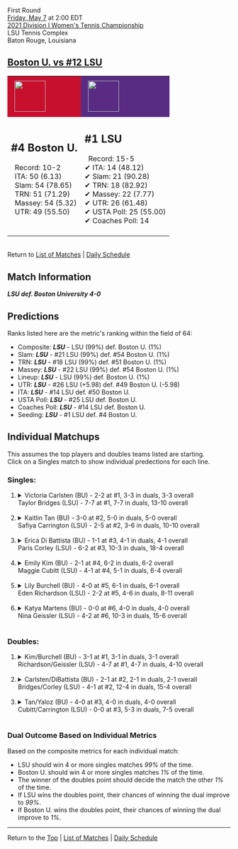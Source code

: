 First Round[](#top)<a name="top"></a>  
[Friday, May 7](../../schedule.md#05-07) at 2:00 EDT  
[2021 Division I Women's Tennis Championship](../index.md)  
LSU Tennis Complex  
Baton Rouge, Louisiana  
## [Boston U. vs #12 LSU](https://www.ncaa.com/game/5833658)  

<table><tr style="background-color: #d9d9d9 !important"><td style="background-color: #C8102E !important"><img src="https://www.ncaa.com/sites/default/files/images/logos/schools/b/boston-u.70.png" width="70" height="70" style="padding: 8px;" /></td><td style="background-color: #582C83 !important"><img src="https://www.ncaa.com/sites/default/files/images/logos/schools/l/lsu.70.png" width="70" height="70" style="padding: 8px;" /></td></tr><tr>
<td>  

<h2>#4 Boston U.</h2>  
&nbsp; Record: 10-2<br>  
&nbsp; ITA: 50 (6.13)<br>  
&nbsp; Slam: 54 (78.65)<br>  
&nbsp; TRN: 51 (71.29)<br>  
&nbsp; Massey: 54 (5.32)<br>  
&nbsp; UTR: 49 (55.50)<br>  
<br>  

</td>
<td>  

<h2>#1 LSU</h2>  
&nbsp; Record: 15-5<br>  
&#10004; ITA: 14 (48.12)<br>  
&#10004; Slam: 21 (90.28)<br>  
&#10004; TRN: 18 (82.92)<br>  
&#10004; Massey: 22 (7.77)<br>  
&#10004; UTR: 26 (61.48)<br>  
&#10004; USTA Poll: 25 (55.00)<br>  
&#10004; Coaches Poll: 14<br>  
<br>  

</td>
</tr></table>  


<br>Return to [List of Matches](../index.md) &#124; [Daily Schedule](../../schedule.md#05-07)

## Match Information  
***LSU def. Boston University 4-0***  

## Predictions  

Ranks listed here are the metric's ranking within the field of 64:  
- Composite: ***LSU*** - LSU (99%) def. Boston U. (1%)  
- Slam: ***LSU*** - #21 LSU (99%) def. #54 Boston U. (1%)  
- TRN: ***LSU*** - #18 LSU (99%) def. #51 Boston U. (1%)  
- Massey: ***LSU*** - #22 LSU (99%) def. #54 Boston U. (1%)  
- Lineup: ***LSU*** - LSU (99%) def. Boston U. (1%)  
- UTR: ***LSU*** - #26 LSU (+5.98) def. #49 Boston U. (-5.98)  
- ITA: ***LSU*** - #14 LSU def. #50 Boston U.  
- USTA Poll: ***LSU*** - #25 LSU def. Boston U.  
- Coaches Poll: ***LSU*** - #14 LSU def. Boston U.  
- Seeding: ***LSU*** - #1 LSU def. #4 Boston U.  

## Individual Matchups  
This assumes the top players and doubles teams listed are starting.  
Click on a Singles match to show individual predections for each line.  

### Singles:  

<ol>
<li><details>
<summary markdown="span">Victoria Carlsten (BU) - 2-2 at #1, 3-3 in duals, 3-3 overall<br>Taylor Bridges (LSU) - 7-7 at #1, 7-7 in duals, 13-10 overall</summary>
<h4>Predictions</h4><ul>
<li>Composite: <b><i>LSU</i></b> - Bridges (91%) def. Carlsten (9%)</li>  
<li>Slam: <b><i>LSU</i></b> - Bridges (93%) def. Carlsten (7%)</li>  
<li>TRN: <b><i>LSU</i></b> - Bridges (92%) def. Carlsten (8%)</li>  
<li>Massey: <b><i>LSU</i></b> - Bridges (94%) def. Carlsten (6%)</li>  
<li>UTR: <b><i>LSU</i></b> - Bridges (86%) def. Carlsten (14%)</li>  
<li>ITA: <b><i>BU</i></b> - # Carlsten def. Bridges (11.61)</li>  
</ul>
</details>&nbsp;</li>
<li><details>
<summary markdown="span">Kaitlin Tan (BU) - 3-0 at #2, 5-0 in duals, 5-0 overall<br>Safiya Carrington (LSU) - 2-5 at #2, 3-6 in duals, 10-10 overall</summary>
<h4>Predictions</h4><ul>
<li>Composite: <b><i>LSU</i></b> - Carrington (76%) def. Tan (24%)</li>  
<li>Slam: <b><i>LSU</i></b> - Carrington (80%) def. Tan (20%)</li>  
<li>TRN: <b><i>LSU</i></b> - Carrington (76%) def. Tan (24%)</li>  
<li>Massey: <b><i>LSU</i></b> - Carrington (59%) def. Tan (41%)</li>  
<li>UTR: <b><i>LSU</i></b> - Carrington (91%) def. Tan (9%)</li>  
<li>ITA: <b><i>LSU</i></b> - Carrington (4.09) def. Tan (3.03)</li>  
</ul>
</details>&nbsp;</li>
<li><details>
<summary markdown="span">Erica Di Battista (BU) - 1-1 at #3, 4-1 in duals, 4-1 overall<br>Paris Corley (LSU) - 6-2 at #3, 10-3 in duals, 18-4 overall</summary>
<h4>Predictions</h4><ul>
<li>Composite: <b><i>LSU</i></b> - Corley (97%) def. Battista (3%)</li>  
<li>Slam: <b><i>LSU</i></b> - Corley (96%) def. Battista (4%)</li>  
<li>TRN: <b><i>LSU</i></b> - Corley (97%) def. Battista (3%)</li>  
<li>Massey: <b><i>LSU</i></b> - Corley (96%) def. Battista (4%)</li>  
<li>UTR: <b><i>LSU</i></b> - Corley (97%) def. Battista (3%)</li>  
<li>ITA: <b><i>LSU</i></b> - Corley (9.83) def. Battista (2.01)</li>  
</ul>
</details>&nbsp;</li>
<li><details>
<summary markdown="span">Emily Kim (BU) - 2-1 at #4, 6-2 in duals, 6-2 overall<br>Maggie Cubitt (LSU) - 4-1 at #4, 5-1 in duals, 6-4 overall</summary>
<h4>Predictions</h4><ul>
<li>Composite: <b><i>LSU</i></b> - Cubitt (96%) def. Kim (4%)</li>  
<li>Slam: <b><i>LSU</i></b> - Cubitt (96%) def. Kim (4%)</li>  
<li>TRN: <b><i>LSU</i></b> - Cubitt (96%) def. Kim (4%)</li>  
<li>Massey: <b><i>LSU</i></b> - Cubitt (97%) def. Kim (3%)</li>  
<li>UTR: <b><i>LSU</i></b> - Cubitt (97%) def. Kim (3%)</li>  
<li>ITA: <b><i>BU</i></b> - Kim (2.60) def. Cubitt (2.11)</li>  
</ul>
</details>&nbsp;</li>
<li><details>
<summary markdown="span">Lily Burchell (BU) - 4-0 at #5, 6-1 in duals, 6-1 overall<br>Eden Richardson (LSU) - 2-2 at #5, 4-6 in duals, 8-11 overall</summary>
<h4>Predictions</h4><ul>
<li>Composite: <b><i>LSU</i></b> - Richardson (85%) def. Burchell (15%)</li>  
<li>Slam: <b><i>LSU</i></b> - Richardson (93%) def. Burchell (7%)</li>  
<li>TRN: <b><i>LSU</i></b> - Richardson (89%) def. Burchell (11%)</li>  
<li>Massey: <b><i>LSU</i></b> - Richardson (66%) def. Burchell (34%)</li>  
<li>UTR: <b><i>LSU</i></b> - Richardson (90%) def. Burchell (10%)</li>  
<li>ITA: <b><i>BU</i></b> - Burchell (3.12) def. Richardson (1.47)</li>  
</ul>
</details>&nbsp;</li>
<li><details>
<summary markdown="span">Katya Martens (BU) - 0-0 at #6, 4-0 in duals, 4-0 overall<br>Nina Geissler (LSU) - 4-2 at #6, 10-3 in duals, 15-6 overall</summary>
<h4>Predictions</h4><ul>
<li>Composite: <b><i>LSU</i></b> - Geissler (93%) def. Martens (7%)</li>  
<li>Slam: <b><i>LSU</i></b> - Geissler (97%) def. Martens (3%)</li>  
<li>TRN: <b><i>LSU</i></b> - Geissler (97%) def. Martens (3%)</li>  
<li>Massey: <b><i>LSU</i></b> - Geissler (87%) def. Martens (13%)</li>  
<li>UTR: <b><i>LSU</i></b> - Geissler (92%) def. Martens (8%)</li>  
<li>ITA: <b><i>BU</i></b> - Martens (2.51) def. Geissler (2.01)</li>  
</ul>
</details>&nbsp;</li>
</ol>

### Doubles:  

<ol>
<li><details>
<summary markdown="span">Kim/Burchell (BU) - 3-1 at #1, 3-1 in duals, 3-1 overall<br>Richardson/Geissler (LSU) - 4-7 at #1, 4-7 in duals, 4-10 overall</summary>
<br>Sorry, we don't have any metrics for this match
</details>&nbsp;</li>
<li><details>
<summary markdown="span">Carlsten/DiBattista (BU) - 2-1 at #2, 2-1 in duals, 2-1 overall<br>Bridges/Corley (LSU) - 4-1 at #2, 12-4 in duals, 15-4 overall</summary>
<br>Sorry, we don't have any metrics for this match
</details>&nbsp;</li>
<li><details>
<summary markdown="span">Tan/Yaloz (BU) - 4-0 at #3, 4-0 in duals, 4-0 overall<br>Cubitt/Carrington (LSU) - 0-0 at #3, 5-3 in duals, 7-5 overall</summary>
<br>Sorry, we don't have any metrics for this match
</details>&nbsp;</li>
</ol>

### Dual Outcome Based on Individual Metrics  
  
Based on the composite metrics for each individual match:  
- LSU should win 4 or more singles matches *99%* of the time.  
- Boston U. should win 4 or more singles matches *1%* of the time.  
- The winner of the doubles point should decide the match the other *1%* of the time.  
- If LSU wins the doubles point, their chances of winning the dual improve to *99%*.  
- If Boston U. wins the doubles point, their chances of winning the dual improve to *1%*.  
  
------

Return to the [Top](#top) &#124; [List of Matches](../index.md) &#124; [Daily Schedule](../../schedule.md#05-07)  
